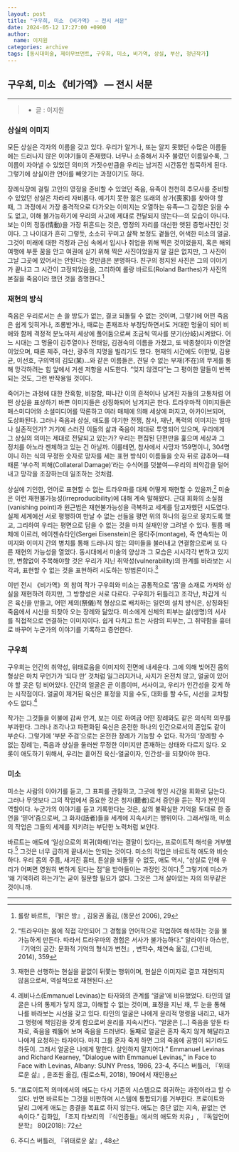 ```yaml
---
layout: post
title: "구우희, 미소 《비가역》 — 전시 서문"
date: 2024-05-12 17:27:00 +0900
author:
  name: 이지원
categories: archive
tags: [동시대미술, 제이무브먼트, 구우희, 미소, 비가역, 상실, 부산, 청년작가]
---
```


## 구우희, 미소 《비가역》 — 전시 서문
---
> - 글 : 이지원 

### 상실의 이미지

모든 상실은 각자의 이름을 갖고 있다. 우리가 알거나, 또는 알지 못했던 수많은 이름들에는 드러나지 않은 이야기들이 존재했다. 너무나 소중해서 자주 불렀던 이름일수록, 그 이름이 자아낼 수 있었던 의미의 가짓수만큼을 우리는 남겨진 시간동안 침묵하게 된다. 그렇기에 상실이란 언어를 빼앗기는 과정이기도 하다.

장례식장에 걸릴 고인의 영정을 준비할 수 있었던 죽음, 유족이 천천히 추모사를 준비할 수 있었던 상실은 차라리 자비롭다. 예기치 못한 젊은 또래의 상가(喪家)를 찾아야 할 때, 그 과정에서 가장 충격적으로 다가오는 이미지는 오열하는 유족—그 감정은 읽을 수도 없고, 이해 불가능하기에 우리의 사고에 제대로 전달되지 않는다—의 모습이 아니다. 보는 이의 정동(情動)을 가장 뒤흔드는 것은, 영정의 자리를 대신한 앳된 증명사진인 것이다. 그 나이대가 흔히 그렇듯, 소소히 꾸미고 살짝 보정도 곁들인, 어색한 미소의 얼굴. 그것이 미래에 대한 걱정과 근심 속에서 입시나 취업을 위해 찍은 것이었을지, 혹은 해외여행에 부푼 꿈을 안고 여권에 싣기 위해 찍은 사진이었을지 알 길은 없지만, 그 사진이 그날 그곳에 있어서는 안된다는 것만큼은 분명하다. 친구의 정지된 사진은 그의 이야기가 끝나고 그 시간이 고정되었음을, 그리하여 롤랑 바르트(Roland Barthes)가 사진의 본질을 죽음이라 했던 것을 증명한다.[^1]


### 재현의 방식

죽음은 우리로서는 손 쓸 방도가 없는, 결코 되돌릴 수 없는 것이며, 그렇기에 어떤 죽음은 쉽게 잊히거나, 조롱받거나, 때로는 존재조차 부정당하면서도 거대한 멍울이 되어 비애와 함께 격정적 분노마저 세상에 풀어둠으로써 조금씩 역사를 분기(分岐)시켜왔다. 어느 시대는 그 멍울이 김주열이나 전태일, 김경숙의 이름을 가졌고, 또 박종철이자 이한열이었으며, 때론 제주, 마산, 광주의 지명을 빌리기도 했다. 현재의 시간에도 이한빛, 김용균, 이선호, 구의역의 김모(某)…와 같은 이름들은, 견딜 수 없는 부재(不在)의 무게를 통해 망각하려는 힘 앞에서 거센 저항을 시도한다. “잊지 않겠다”는 그 평이한 말들이 반복되는 것도, 그런 반작용일 것이다. 

죽어가는 과정에 대한 잔혹함, 비참함, 떠나간 이의 흔적이나 남겨진 자들의 고통처럼 어떤 상실을 표상하기 바쁜 이미지들은 상징화되어 남겨지곤 한다. 트라우마적 이미지들은 매스미디어와 소셜미디어를 막론하고 여러 매체에 의해 세상에 퍼지고, 아카이브되며, 도상화된다. 그러나 죽음과 상실, 애도를 야기한 전쟁, 참사, 재난, 폭력의 이미지는 얼마나 실존적인가? 거기에 스러진 이들의 삶과 죽음이 제대로 투영되어 있으며, 우리에게 그 상실의 의미는 제대로 전달되고 있는가? 우리는 편집된 단편만을 훑으며 세상과 그 정치를 아노라 젠체하고 있는 건 아닐까. 이를테면, 참사에서 사망자 159명이니, 304명이니 하는 식의 무정한 숫자로 망자를 세는 표현 방식이 이름들을 숫자 뒤로 감추어—때때론 ‘부수적 피해(Collateral Damage)’라는 수식어를 덧붙여—우리의 죄악감을 덜어내고 망각을 조장하는데 일조하는 것처럼.

상실에 기인한, 언어로 표현할 수 없는 트라우마를 대체 어떻게 재현할 수 있을까,[^2] 미술은 이런 재현불가능성(irreproducibility)에 대해 계속 말해왔다. 근대 회화의 소실점(vanishing point)과 원근법은 재현불가능성을 극복하고 세계를 담고자했던 시도였다. 실제 세계에선 서로 평행하여 만날 수 없는 선들을 평면 위의 하나의 점으로 뭉치도록 했고, 그리하여 우리는 평면으로 담을 수 없는 것을 마치 실재인양 그려낼 수 있다. 필름 매체에 이르러, 에이젠슈타인(Sergei Eisenstein)은 몽타주(montage), 즉 연속되는 이미지와 이미지 간의 병치를 통해 드러나지 않는 의미들을 불러내고 연결함으로써 또 다른 재현의 가능성을 열었다. 동시대에서 미술의 양상과 그 모습은 시시각각 변하고 있지만, 변함없이 주목해야할 것은 우리가 지닌 취약성(vulnerability)의 한계를 바라보는 시각과, 표현할 수 없는 것을 표현하려 시도하는 방법론이다.[^3]

이번 전시 《비가역》의 참여 작가 구우희와 미소는 공통적으로 ‘몸’을 소재로 가져와 상실을 재현하려 하지만, 그 방향성은 서로 다르다. 구우희가 뒤틀리고 조각난, 차갑게 식은 육신을 만들고, 어떤 제의(祭儀)적 형상으로 배치하는 일련의 설치 방식은, 상징화된 죽음에서 시신을 되찾아 오는 장례와 닮았다. 미소에게 신체의 피부는 삶(생명)의 서사를 직접적으로 연결하는 이미지이다. 쉽게 다치고 트는 사람의 피부는, 그 취약함을 흉터로 바꾸어 누군가의 이야기를 기록하고 증언한다. 


### 구우희

구우희는 인간의 취약성, 위태로움을 이미지의 전면에 내세운다. 그에 의해 빚어진 몸의 형상은 마치 무언가가 ‘되다 만’ 것처럼 일그러지거나, 사지가 온전치 않고, 얼굴이 있어야 할 곳은 텅 비어있다. 인간의 얼굴은 곧 이름이며, 서사이고, 우리가 인간성을 갖게 하는 시작점이다. 얼굴이 제거된 육신은 표정을 지을 수도, 대화를 할 수도, 시선을 교차할 수도 없다.[^4]

작가는 그것들을 이불에 감싸 안겨, 보는 이로 하여금 어떤 장례와도 같은 의식적 의무를 부과한다. 그러나 조각나고 파편화된 육신은 온전한 하나의 인간으로서의 존엄도 같이 부순다. 그렇기에 ‘부분 주검’으로는 온전한 장례가 기능할 수 없다. 작가의 ‘장례할 수 없는 장례’는, 죽음과 상실을 둘러싼 무정한 이미지만 존재하는 상태와 다르지 않다. 오롯이 애도하기 위해서, 우리는 흩어진 육신-얼굴이자, 인간성-을 되찾아야 한다. 


### 미소

미소는 사람의 이야기를 듣고, 그 표피를 관찰하고, 그곳에 쌓인 시간을 회화로 담는다. 그러나 무엇보다 그의 작업에서 중요한 것은 청자(聽者)로서 증언을 듣는 작가 본인의 역할이다. 누군가의 이야기를 듣고 기록한다는 것은, 삶의 불확실한 기억을 토대로 한 증언을 ‘믿어’줌으로써, 그 화자(話者)들을 세계에 지속시키는 행위이다. 그래서일까, 미소의 작업은 그들의 세계를 지키려는 부단한 노력처럼 보인다.

바르트는 애도에 ‘일상으로의 회귀(화해)’라는 결말이 있다는, 프로이트적 해석을 거부했다.[^5] 그것은 너무 급하게 끝내서는 안되는 것이다. 미소의 작업은 바르트적 애도와 비슷하다. 우리 몸의 주름, 새겨진 흉터, 튼살을 되돌릴 수 없듯, 애도 역시, “상실로 인해 우리가 어쩌면 영원히 변하게 된다는 점”을 받아들이는 과정인 것이다.[^6] 그렇기에 미소가 ‘왜 기억하려 하는가’는 굳이 질문할 필요가 없다. 그것은 그저 살아있는 자의 의무같은 것이니까.

---

[^1]:롤랑 바르트, 『밝은 방』, 김웅권 옮김, (동문선 2006), 29
[^2]:“트라우마는 몸에 직접 각인되어 그 경험을 언어적으로 작업하여 해석하는 것을 불가능하게 만든다. 따라서 트라우마의 경험은 서사가 불가능하다.” 알라이다 아스만, 『기억의 공간: 문화적 기억의 형식과 변천』, 변학수, 채연숙 옮김, (그린비, 2014), 359
[^3]:재현은 선행하는 현실을 끝없이 뒤쫓는 행위이며, 현실은 이미지로 결코 재현되지 않음으로써, 역설적으로 재현된다.
[^4]:레비나스(Emmanuel Levinas)는 타자와의 관계를 ‘얼굴’에 비유했었다. 타인의 얼굴은 나의 통제가 닿지 않고, 이해할 수 없는 것이며, 표정을 지닌 채, 두 눈을 통해 나를 바라보는 시선을 갖고 있다. 타인의 얼굴은 나에게 윤리적 명령을 내리고, 내가 그 명령에 책임감을 갖게 함으로써 윤리를 지속시킨다. “얼굴은 [...] 죽음을 앞둔 타자로, 죽음을 꿰뚫어 보며 죽음을 드러낸다. 둘째로 얼굴은 혼자 죽지 않게 해달라고 나에게 요청하는 타자이다. 마치 그를 혼자 죽게 하면 그의 죽음에 공범이 되기라도 하듯이. 그래서 얼굴은 나에게 말한다. 살인하지 말지어다.” Emmanuel Levinas and Richard Kearney, "Dialogue with Emmanuel Levinas," in Face to Face with Levinas, Albany: SUNY Press, 1986, 23-4, 주디스 버틀러, 『위태로운 삶』, 윤조원 옮김, (필로소픽, 2018), 190에서 재인용
[^5]:“프로이트적 의미에서의 애도는 다시 기존의 시스템으로 회귀하는 과정이라고 할 수 있다. 반면 바르트는 그것을 비판하며 시스템에 통합되기를 거부한다. 프로이트와 달리 그에게 애도는 종결을 목표로 하지 않는다. 애도는 중단 없는 지속, 끝없는 연속이다.” 김화임, 「조지 타보리의 『식인종들』에서의 애도와 치유」, 『독일언어문학』 80(2018): 72
[^6]:주디스 버틀러, 『위태로운 삶』, 48
